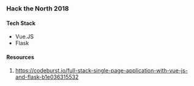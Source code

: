 ### Hack the North 2018

#### Tech Stack
- Vue.JS
- Flask


#### Resources
1. https://codeburst.io/full-stack-single-page-application-with-vue-js-and-flask-b1e036315532
